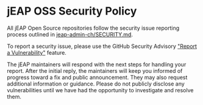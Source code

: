 # jEAP OSS Security Policy

All jEAP Open Source repositories follow the security issue reporting process outlined in
[jeap-admin-ch/SECURITY.md](https://github.com/jeap-admin-ch/jeap/SECURITY.md).

To report a security issue, please use the GitHub Security Advisory
["Report a Vulnerability"](https://github.com/jeap-admin-ch/jeap-TODO/security/advisories/new) feature.

The jEAP maintainers will respond with the next steps for handling your report. After the initial reply, the maintainers
will keep you informed of progress toward a fix and public announcement. They may also request additional information or
guidance. Please do not publicly disclose any vulnerabilities until we have had the opportunity to investigate and
resolve them.
